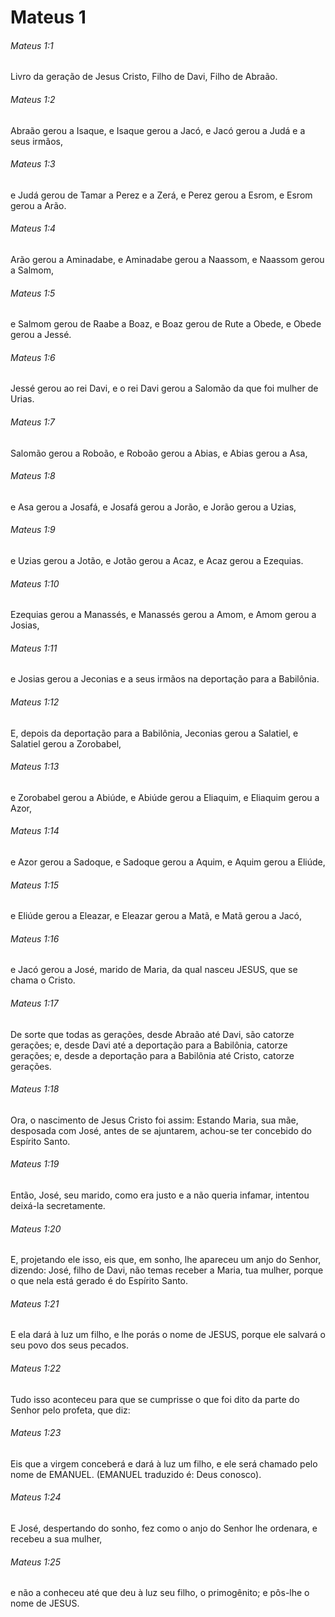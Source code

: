 # Mateus 1

###### Mateus 1:1

Livro da geração de Jesus Cristo, Filho de Davi, Filho de Abraão.

###### Mateus 1:2

Abraão gerou a Isaque, e Isaque gerou a Jacó, e Jacó gerou a Judá e a seus irmãos,

###### Mateus 1:3

e Judá gerou de Tamar a Perez e a Zerá, e Perez gerou a Esrom, e Esrom gerou a Arão.

###### Mateus 1:4

Arão gerou a Aminadabe, e Aminadabe gerou a Naassom, e Naassom gerou a Salmom,

###### Mateus 1:5

e Salmom gerou de Raabe a Boaz, e Boaz gerou de Rute a Obede, e Obede gerou a Jessé.

###### Mateus 1:6

Jessé gerou ao rei Davi, e o rei Davi gerou a Salomão da que foi mulher de Urias.

###### Mateus 1:7

Salomão gerou a Roboão, e Roboão gerou a Abias, e Abias gerou a Asa,

###### Mateus 1:8

e Asa gerou a Josafá, e Josafá gerou a Jorão, e Jorão gerou a Uzias,

###### Mateus 1:9

e Uzias gerou a Jotão, e Jotão gerou a Acaz, e Acaz gerou a Ezequias.

###### Mateus 1:10

Ezequias gerou a Manassés, e Manassés gerou a Amom, e Amom gerou a Josias,

###### Mateus 1:11

e Josias gerou a Jeconias e a seus irmãos na deportação para a Babilônia.

###### Mateus 1:12

E, depois da deportação para a Babilônia, Jeconias gerou a Salatiel, e Salatiel gerou a Zorobabel,

###### Mateus 1:13

e Zorobabel gerou a Abiúde, e Abiúde gerou a Eliaquim, e Eliaquim gerou a Azor,

###### Mateus 1:14

e Azor gerou a Sadoque, e Sadoque gerou a Aquim, e Aquim gerou a Eliúde,

###### Mateus 1:15

e Eliúde gerou a Eleazar, e Eleazar gerou a Matã, e Matã gerou a Jacó,

###### Mateus 1:16

e Jacó gerou a José, marido de Maria, da qual nasceu JESUS, que se chama o Cristo.

###### Mateus 1:17

De sorte que todas as gerações, desde Abraão até Davi, são catorze gerações; e, desde Davi até a deportação para a Babilônia, catorze gerações; e, desde a deportação para a Babilônia até Cristo, catorze gerações.

###### Mateus 1:18

Ora, o nascimento de Jesus Cristo foi assim: Estando Maria, sua mãe, desposada com José, antes de se ajuntarem, achou-se ter concebido do Espírito Santo.

###### Mateus 1:19

Então, José, seu marido, como era justo e a não queria infamar, intentou deixá-la secretamente.

###### Mateus 1:20

E, projetando ele isso, eis que, em sonho, lhe apareceu um anjo do Senhor, dizendo: José, filho de Davi, não temas receber a Maria, tua mulher, porque o que nela está gerado é do Espírito Santo.

###### Mateus 1:21

E ela dará à luz um filho, e lhe porás o nome de JESUS, porque ele salvará o seu povo dos seus pecados.

###### Mateus 1:22

Tudo isso aconteceu para que se cumprisse o que foi dito da parte do Senhor pelo profeta, que diz:

###### Mateus 1:23

Eis que a virgem conceberá e dará à luz um filho, e ele será chamado pelo nome de EMANUEL. (EMANUEL traduzido é: Deus conosco).

###### Mateus 1:24

E José, despertando do sonho, fez como o anjo do Senhor lhe ordenara, e recebeu a sua mulher,

###### Mateus 1:25

e não a conheceu até que deu à luz seu filho, o primogênito; e pôs-lhe o nome de JESUS.

